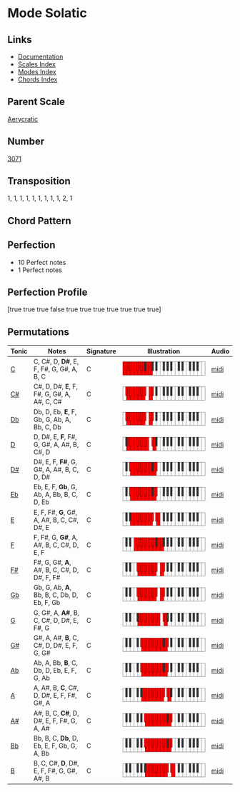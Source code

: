 # Mode Solatic

## Links

- [Documentation](README.md)
- [Scales Index](Scales.md)
- [Modes Index](Modes.md)
- [Chords Index](Chords.md)

## Parent Scale

[Aerycratic](ScaleAerycratic.md)

## Number

[3071](https://ianring.com/musictheory/scales/3071)

## Transposition

1, 1, 1, 1, 1, 1, 1, 1, 1, 2, 1

## Chord Pattern



## Perfection

- 10 Perfect notes
- 1 Perfect notes

## Perfection Profile

[true true true false true true true true true true true]

## Permutations

| Tonic | Notes | Signature | Illustration | Audio |
|-------|-------|-----------|--------------|-------|
| [C](ModeCNaturalSolatic.md) | C, C#, D, **D#**, E, F, F#, G, G#, A, B, C | C | ![CNaturalSolatic](ModeCNaturalSolatic.png) | [midi](https://github.com/edipermadi/music/blob/main/docs/ModeCNaturalSolatic.mid?raw=true) |
| [C#](ModeCSharpSolatic.md) | C#, D, D#, **E**, F, F#, G, G#, A, A#, C, C# | C | ![CSharpSolatic](ModeCSharpSolatic.png) | [midi](https://github.com/edipermadi/music/blob/main/docs/ModeCSharpSolatic.mid?raw=true) |
| [Db](ModeDFlatSolatic.md) | Db, D, Eb, **E**, F, Gb, G, Ab, A, Bb, C, Db | C | ![DFlatSolatic](ModeDFlatSolatic.png) | [midi](https://github.com/edipermadi/music/blob/main/docs/ModeDFlatSolatic.mid?raw=true) |
| [D](ModeDNaturalSolatic.md) | D, D#, E, **F**, F#, G, G#, A, A#, B, C#, D | C | ![DNaturalSolatic](ModeDNaturalSolatic.png) | [midi](https://github.com/edipermadi/music/blob/main/docs/ModeDNaturalSolatic.mid?raw=true) |
| [D#](ModeDSharpSolatic.md) | D#, E, F, **F#**, G, G#, A, A#, B, C, D, D# | C | ![DSharpSolatic](ModeDSharpSolatic.png) | [midi](https://github.com/edipermadi/music/blob/main/docs/ModeDSharpSolatic.mid?raw=true) |
| [Eb](ModeEFlatSolatic.md) | Eb, E, F, **Gb**, G, Ab, A, Bb, B, C, D, Eb | C | ![EFlatSolatic](ModeEFlatSolatic.png) | [midi](https://github.com/edipermadi/music/blob/main/docs/ModeEFlatSolatic.mid?raw=true) |
| [E](ModeENaturalSolatic.md) | E, F, F#, **G**, G#, A, A#, B, C, C#, D#, E | C | ![ENaturalSolatic](ModeENaturalSolatic.png) | [midi](https://github.com/edipermadi/music/blob/main/docs/ModeENaturalSolatic.mid?raw=true) |
| [F](ModeFNaturalSolatic.md) | F, F#, G, **G#**, A, A#, B, C, C#, D, E, F | C | ![FNaturalSolatic](ModeFNaturalSolatic.png) | [midi](https://github.com/edipermadi/music/blob/main/docs/ModeFNaturalSolatic.mid?raw=true) |
| [F#](ModeFSharpSolatic.md) | F#, G, G#, **A**, A#, B, C, C#, D, D#, F, F# | C | ![FSharpSolatic](ModeFSharpSolatic.png) | [midi](https://github.com/edipermadi/music/blob/main/docs/ModeFSharpSolatic.mid?raw=true) |
| [Gb](ModeGFlatSolatic.md) | Gb, G, Ab, **A**, Bb, B, C, Db, D, Eb, F, Gb | C | ![GFlatSolatic](ModeGFlatSolatic.png) | [midi](https://github.com/edipermadi/music/blob/main/docs/ModeGFlatSolatic.mid?raw=true) |
| [G](ModeGNaturalSolatic.md) | G, G#, A, **A#**, B, C, C#, D, D#, E, F#, G | C | ![GNaturalSolatic](ModeGNaturalSolatic.png) | [midi](https://github.com/edipermadi/music/blob/main/docs/ModeGNaturalSolatic.mid?raw=true) |
| [G#](ModeGSharpSolatic.md) | G#, A, A#, **B**, C, C#, D, D#, E, F, G, G# | C | ![GSharpSolatic](ModeGSharpSolatic.png) | [midi](https://github.com/edipermadi/music/blob/main/docs/ModeGSharpSolatic.mid?raw=true) |
| [Ab](ModeAFlatSolatic.md) | Ab, A, Bb, **B**, C, Db, D, Eb, E, F, G, Ab | C | ![AFlatSolatic](ModeAFlatSolatic.png) | [midi](https://github.com/edipermadi/music/blob/main/docs/ModeAFlatSolatic.mid?raw=true) |
| [A](ModeANaturalSolatic.md) | A, A#, B, **C**, C#, D, D#, E, F, F#, G#, A | C | ![ANaturalSolatic](ModeANaturalSolatic.png) | [midi](https://github.com/edipermadi/music/blob/main/docs/ModeANaturalSolatic.mid?raw=true) |
| [A#](ModeASharpSolatic.md) | A#, B, C, **C#**, D, D#, E, F, F#, G, A, A# | C | ![ASharpSolatic](ModeASharpSolatic.png) | [midi](https://github.com/edipermadi/music/blob/main/docs/ModeASharpSolatic.mid?raw=true) |
| [Bb](ModeBFlatSolatic.md) | Bb, B, C, **Db**, D, Eb, E, F, Gb, G, A, Bb | C | ![BFlatSolatic](ModeBFlatSolatic.png) | [midi](https://github.com/edipermadi/music/blob/main/docs/ModeBFlatSolatic.mid?raw=true) |
| [B](ModeBNaturalSolatic.md) | B, C, C#, **D**, D#, E, F, F#, G, G#, A#, B | C | ![BNaturalSolatic](ModeBNaturalSolatic.png) | [midi](https://github.com/edipermadi/music/blob/main/docs/ModeBNaturalSolatic.mid?raw=true) |
